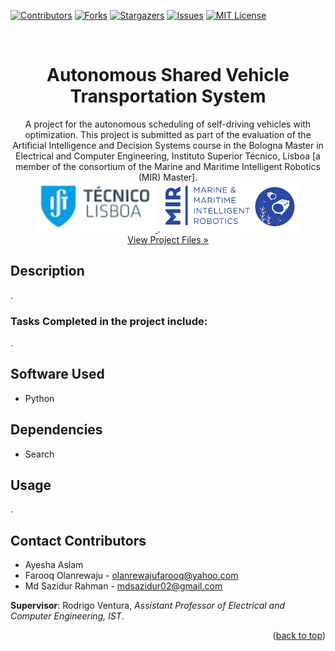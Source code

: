 <a name="readme-top"></a>

[![Contributors][contributors-shield]][contributors-url]
[![Forks][forks-shield]][forks-url]
[![Stargazers][stars-shield]][stars-url]
[![Issues][issues-shield]][issues-url]
[![MIT License][license-shield]][license-url]

<!-- PROJECT LOGO -->
<br />
<div align="center">
  <h1 align="center">Autonomous Shared Vehicle Transportation System</h1>

  <p align="center">
    A project for the autonomous scheduling of self-driving vehicles with optimization. This project is submitted as part of the evaluation of the Artificial Intelligence and Decision Systems course in the Bologna Master in Electrical and Computer Engineering, Instituto Superior Técnico, Lisboa [a member of the consortium of the Marine and Maritime Intelligent Robotics (MIR) Master].
    <br />
    <a href="https://www.univ-tln.fr/">
      <img src="ReadME/ist-logo.png" alt="IST Logo" height="80">
    </a>
    .
    <a href="https://www.master-mir.eu/">
      <img src="ReadME/mir-logo.png" alt="MIR Logo" height="80">
    </a>
    <br />
    <a href="https://github.com/olanrewajufarooq/SharedVehicleScheduling">View Project Files »</a>
    <br />
  </p>
</div>

## Description

.

### Tasks Completed in the project include:

.

## Software Used

- Python

## Dependencies

- Search

## Usage

.

<!-- CONTACT -->
## Contact Contributors

* Ayesha Aslam
* Farooq Olanrewaju - olanrewajufarooq@yahoo.com
* Md Sazidur Rahman - mdsazidur02@gmail.com

<strong>Supervisor</strong>: Rodrigo Ventura, <i>Assistant Professor of Electrical and Computer Engineering, IST</i>.
<p align="right">(<a href="#readme-top">back to top</a>)</p>


<!-- MARKDOWN LINKS & IMAGES -->
<!-- https://www.markdownguide.org/basic-syntax/#reference-style-links -->
[contributors-shield]: https://img.shields.io/github/contributors/olanrewajufarooq/SharedVehicleScheduling.svg?style=for-the-badge
[contributors-url]: https://github.com/olanrewajufarooq/SharedVehicleScheduling/graphs/contributors
[forks-shield]: https://img.shields.io/github/forks/olanrewajufarooq/SharedVehicleScheduling.svg?style=for-the-badge
[forks-url]: https://github.com/olanrewajufarooq/SharedVehicleScheduling/network/members
[stars-shield]: https://img.shields.io/github/stars/olanrewajufarooq/SharedVehicleScheduling.svg?style=for-the-badge
[stars-url]: https://github.com/olanrewajufarooq/SharedVehicleScheduling/stargazers
[issues-shield]: https://img.shields.io/github/issues/olanrewajufarooq/SharedVehicleScheduling.svg?style=for-the-badge
[issues-url]: https://github.com/olanrewajufarooq/SharedVehicleScheduling/issues
[license-shield]: https://img.shields.io/github/license/olanrewajufarooq/SharedVehicleScheduling.svg?style=for-the-badge
[license-url]: https://github.com/olanrewajufarooq/SharedVehicleScheduling/blob/main/LICENSE
